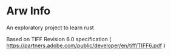 # Arw Info

An exploratory project to learn rust

Based on TIFF Revision 6.0 specification
( https://partners.adobe.com/public/developer/en/tiff/TIFF6.pdf )